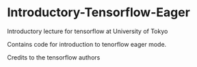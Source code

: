 # Introductory-Tensorflow-Eager
Introductory lecture for tensorflow at University of Tokyo 

Contains code for introduction to tenorflow eager mode.

Credits to the tensorflow authors 
